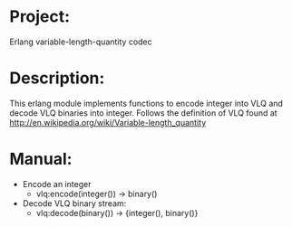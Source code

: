 # Project:
Erlang variable-length-quantity codec


# Description:
This erlang module implements functions to encode integer into VLQ and decode VLQ binaries into integer. Follows the definition of VLQ found at http://en.wikipedia.org/wiki/Variable-length_quantity


# Manual:
  - Encode an integer
    - vlq:encode(integer()) -> binary()
  - Decode VLQ binary stream:
    - vlq:decode(binary()) -> {integer(), binary()}
